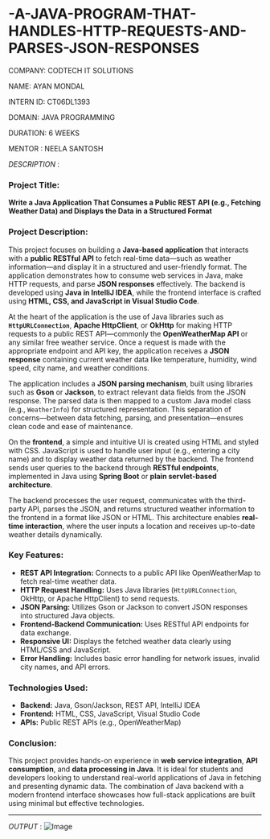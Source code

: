 # -A-JAVA-PROGRAM-THAT-HANDLES-HTTP-REQUESTS-AND-PARSES-JSON-RESPONSES

COMPANY: CODTECH IT SOLUTIONS

NAME: AYAN MONDAL

INTERN ID: CT06DL1393

DOMAIN: JAVA PROGRAMMING

DURATION: 6 WEEKS

MENTOR : NEELA SANTOSH

*DESCRIPTION* :

### **Project Title:**

**Write a Java Application That Consumes a Public REST API (e.g., Fetching Weather Data) and Displays the Data in a Structured Format**

### **Project Description:**

This project focuses on building a **Java-based application** that interacts with a **public RESTful API** to fetch real-time data—such as weather information—and display it in a structured and user-friendly format. The application demonstrates how to consume web services in Java, make HTTP requests, and parse **JSON responses** effectively. The backend is developed using **Java in IntelliJ IDEA**, while the frontend interface is crafted using **HTML, CSS, and JavaScript in Visual Studio Code**.

At the heart of the application is the use of Java libraries such as **`HttpURLConnection`**, **Apache HttpClient**, or **OkHttp** for making HTTP requests to a public REST API—commonly the **OpenWeatherMap API** or any similar free weather service. Once a request is made with the appropriate endpoint and API key, the application receives a **JSON response** containing current weather data like temperature, humidity, wind speed, city name, and weather conditions.

The application includes a **JSON parsing mechanism**, built using libraries such as **Gson** or **Jackson**, to extract relevant data fields from the JSON response. The parsed data is then mapped to a custom Java model class (e.g., `WeatherInfo`) for structured representation. This separation of concerns—between data fetching, parsing, and presentation—ensures clean code and ease of maintenance.

On the **frontend**, a simple and intuitive UI is created using HTML and styled with CSS. JavaScript is used to handle user input (e.g., entering a city name) and to display weather data returned by the backend. The frontend sends user queries to the backend through **RESTful endpoints**, implemented in Java using **Spring Boot** or **plain servlet-based architecture**.

The backend processes the user request, communicates with the third-party API, parses the JSON, and returns structured weather information to the frontend in a format like JSON or HTML. This architecture enables **real-time interaction**, where the user inputs a location and receives up-to-date weather details dynamically.

### Key Features:

* **REST API Integration:** Connects to a public API like OpenWeatherMap to fetch real-time weather data.
* **HTTP Request Handling:** Uses Java libraries (`HttpURLConnection`, OkHttp, or Apache HttpClient) to send requests.
* **JSON Parsing:** Utilizes Gson or Jackson to convert JSON responses into structured Java objects.
* **Frontend-Backend Communication:** Uses RESTful API endpoints for data exchange.
* **Responsive UI:** Displays the fetched weather data clearly using HTML/CSS and JavaScript.
* **Error Handling:** Includes basic error handling for network issues, invalid city names, and API errors.

### Technologies Used:

* **Backend:** Java, Gson/Jackson, REST API, IntelliJ IDEA
* **Frontend:** HTML, CSS, JavaScript, Visual Studio Code
* **APIs:** Public REST APIs (e.g., OpenWeatherMap)

### Conclusion:

This project provides hands-on experience in **web service integration**, **API consumption**, and **data processing in Java**. It is ideal for students and developers looking to understand real-world applications of Java in fetching and presenting dynamic data. The combination of Java backend with a modern frontend interface showcases how full-stack applications are built using minimal but effective technologies.

---
*OUTPUT* : ![Image](https://github.com/user-attachments/assets/a6201fbe-4a0d-4dc3-8240-ea39916773c5)
